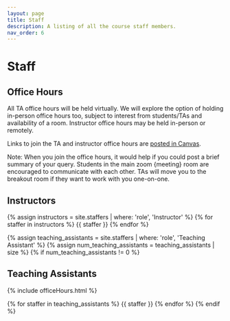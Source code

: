 ```yaml
---
layout: page
title: Staff
description: A listing of all the course staff members.
nav_order: 6
---
```


# Staff

## Office Hours 
All TA office hours will be held virtually. We will explore the option of holding in-person office hours too, subject to interest from students/TAs and availability of a room. Instructor office hours may be held in-person or remotely.  

Links to join the TA and instructor office hours are [posted in Canvas](https://northeastern.instructure.com/courses/133054/pages/office-hours).

Note: When you join the office hours, it would help if you could post a brief summary of your query. Students in the main zoom {meeting} room are encouraged to communicate with each other. TAs will move you to the breakout room if they want to work with you one-on-one.

## Instructors

{% assign instructors = site.staffers | where: 'role', 'Instructor' %}
{% for staffer in instructors %}
{{ staffer }}
{% endfor %}

{% assign teaching_assistants = site.staffers | where: 'role', 'Teaching Assistant' %}
{% assign num_teaching_assistants = teaching_assistants | size %}
{% if num_teaching_assistants != 0 %}
## Teaching Assistants
{% include officeHours.html %}

{% for staffer in teaching_assistants %}
{{ staffer }}
{% endfor %}
{% endif %}

